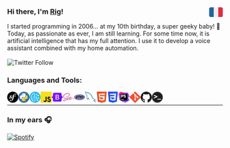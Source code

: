 ### Hi there, I'm <a href="https://twitter.com/rigpga">Rig</a>! <img align="left" alt="French" title="French" width="32px" src="https://raw.githubusercontent.com/pgarig/pgarig/master/.github/images/fr_flag.png" style="float:right" />

I started programming in 2006... at my 10th birthday, a super geeky baby! 👶<br/>
Today, as passionate as ever, I am still learning. For some time now, it is artificial intelligence that has my full attention. I use it to develop a voice assistant combined with my home automation.<br/><br/>
<img alt="Twitter Follow" src="https://img.shields.io/twitter/follow/rigpga?color=%2300acee&label=FOLLOW%20ME%20%28FR%29&style=for-the-badge"><br/>

### Languages and Tools:

<img align="left" alt="Symfony" title="Symfony" width="26px" src="https://raw.githubusercontent.com/pgarig/pgarig/master/.github/images/symfony.jpg" />
<img align="left" alt="Python" title="Python" width="26px" src="https://raw.githubusercontent.com/pgarig/pgarig/master/.github/images/python.png" />
<img align="left" alt="Artificial intelligence" title="Artificial intelligence" width="26px" src="https://raw.githubusercontent.com/pgarig/pgarig/master/.github/images/ai3.png" />
<img align="left" alt="Javascript" title="Javascript" width="26px" src="https://raw.githubusercontent.com/pgarig/pgarig/master/.github/images/javascript.jpg" />
<img align="left" alt="Bootstrap" title="Bootstrap" width="26px" src="https://raw.githubusercontent.com/pgarig/pgarig/master/.github/images/bootstrap.jpg" />
<img align="left" alt="SASS" title="SASS" width="26px" src="https://raw.githubusercontent.com/pgarig/pgarig/master/.github/images/sass.jpg" />
<img align="left" alt="PHP" title="PHP" width="26px" src="https://raw.githubusercontent.com/pgarig/pgarig/master/.github/images/php.jpg" />
<img align="left" alt="MySQL" title="MySQL" width="26px" src="https://raw.githubusercontent.com/pgarig/pgarig/master/.github/images/mysql.jpg" />
<img align="left" alt="HTML5" title="HTML5" width="26px" src="https://raw.githubusercontent.com/pgarig/pgarig/master/.github/images/html.jpg" />
<img align="left" alt="CSS3" title="CSS3" width="26px" src="https://raw.githubusercontent.com/pgarig/pgarig/master/.github/images/css.jpg" />
<img align="left" alt="PhpStorm" title="PhpStorm" width="26px" src="https://raw.githubusercontent.com/pgarig/pgarig/master/.github/images/phpstorm.jpg" />
<img align="left" alt="Git" title="Git" width="26px" src="https://raw.githubusercontent.com/pgarig/pgarig/master/.github/images/git.jpg" />
<img align="left" alt="Github" title="Github" width="26px" src="https://raw.githubusercontent.com/pgarig/pgarig/master/.github/images/github.jpg" />
<img align="left" alt="Sh" title="Sh" width="26px" src="https://raw.githubusercontent.com/pgarig/pgarig/master/.github/images/sh.jpg" /><br/>

---

### In my ears 🎧
[![Spotify](https://spotify-rigpga-pgarig.vercel.app/api/spotify)](https://open.spotify.com/user/bpubqbliim0yrmc9umi3o530m)
